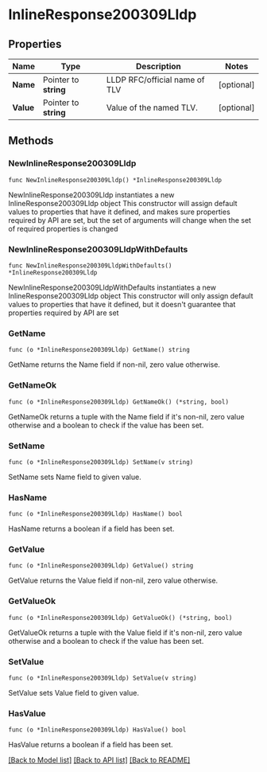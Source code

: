 # InlineResponse200309Lldp

## Properties

Name | Type | Description | Notes
------------ | ------------- | ------------- | -------------
**Name** | Pointer to **string** | LLDP RFC/official name of TLV | [optional] 
**Value** | Pointer to **string** | Value of the named TLV. | [optional] 

## Methods

### NewInlineResponse200309Lldp

`func NewInlineResponse200309Lldp() *InlineResponse200309Lldp`

NewInlineResponse200309Lldp instantiates a new InlineResponse200309Lldp object
This constructor will assign default values to properties that have it defined,
and makes sure properties required by API are set, but the set of arguments
will change when the set of required properties is changed

### NewInlineResponse200309LldpWithDefaults

`func NewInlineResponse200309LldpWithDefaults() *InlineResponse200309Lldp`

NewInlineResponse200309LldpWithDefaults instantiates a new InlineResponse200309Lldp object
This constructor will only assign default values to properties that have it defined,
but it doesn't guarantee that properties required by API are set

### GetName

`func (o *InlineResponse200309Lldp) GetName() string`

GetName returns the Name field if non-nil, zero value otherwise.

### GetNameOk

`func (o *InlineResponse200309Lldp) GetNameOk() (*string, bool)`

GetNameOk returns a tuple with the Name field if it's non-nil, zero value otherwise
and a boolean to check if the value has been set.

### SetName

`func (o *InlineResponse200309Lldp) SetName(v string)`

SetName sets Name field to given value.

### HasName

`func (o *InlineResponse200309Lldp) HasName() bool`

HasName returns a boolean if a field has been set.

### GetValue

`func (o *InlineResponse200309Lldp) GetValue() string`

GetValue returns the Value field if non-nil, zero value otherwise.

### GetValueOk

`func (o *InlineResponse200309Lldp) GetValueOk() (*string, bool)`

GetValueOk returns a tuple with the Value field if it's non-nil, zero value otherwise
and a boolean to check if the value has been set.

### SetValue

`func (o *InlineResponse200309Lldp) SetValue(v string)`

SetValue sets Value field to given value.

### HasValue

`func (o *InlineResponse200309Lldp) HasValue() bool`

HasValue returns a boolean if a field has been set.


[[Back to Model list]](../README.md#documentation-for-models) [[Back to API list]](../README.md#documentation-for-api-endpoints) [[Back to README]](../README.md)


